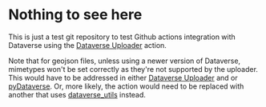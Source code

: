 # Nothing to see here

This is just a test git repository to test Github actions integration with Dataverse using the [Dataverse Uploader](https://github.com/marketplace/actions/dataverse-uploader-action) action.

Note that for geojson files, unless using a newer version of Dataverse, mimetypes won't be set correctly as they're not supported by the uploader. This would have to be addressed in either [Dataverse Uploader](https://github.com/IQSS/dataverse-uploader) and or [pyDataverse](https://github.com/gdcc/pyDataverse). Or, more likely, the action would need to be replaced with another that uses [dataverse_utils](https://github.com/ubc-library-rc/dataverse_utils) instead.
